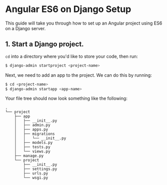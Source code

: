 # Angular ES6 on Django Setup

This guide will take you through how to set up an Angular project using ES6 on a Django server.

## 1. Start a Django project.

`cd` into a directory where you'd like to store your code, then run:

```bash
$ django-admin startproject <project-name>
```

Next, we need to add an app to the project. We can do this by running:

```bash
$ cd <project-name>
$ django-admin startapp <app-name>
```

Your file tree should now look something like the following:

```
.
└── project
    ├── app
    │   ├── __init__.py
    │   ├── admin.py
    │   ├── apps.py
    │   ├── migrations
    │   │   └── __init__.py
    │   ├── models.py
    │   ├── tests.py
    │   └── views.py
    ├── manage.py
    └── project
        ├── __init__.py
        ├── settings.py
        ├── urls.py
        └── wsgi.py
```
